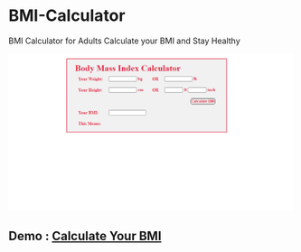 # BMI-Calculator
BMI Calculator for Adults
Calculate your BMI and Stay Healthy

![BMI Calculator Preview](/bmi_calculator_preview.png)

## Demo : [Calculate Your BMI](https://solaiman514.github.io/BMI-Calculator/BMI)

